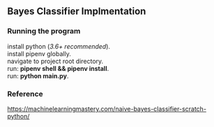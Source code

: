 ## Bayes Classifier Implmentation

### Running the program

install python (_3.6+ recommended_).  
install pipenv globally.  
navigate to project root directory.  
run: **pipenv shell && pipenv install**.  
run: **python main.py**.

### Reference

https://machinelearningmastery.com/naive-bayes-classifier-scratch-python/
